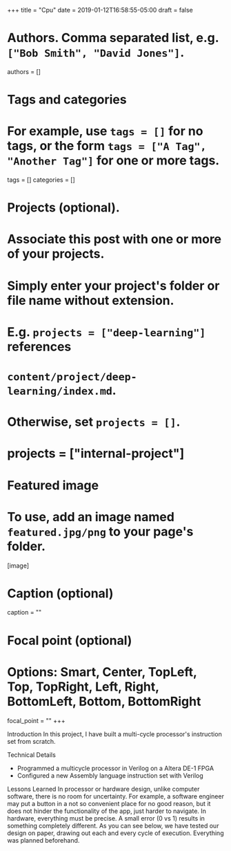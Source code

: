 +++
title = "Cpu"
date = 2019-01-12T16:58:55-05:00
draft = false

# Authors. Comma separated list, e.g. `["Bob Smith", "David Jones"]`.
authors = []

# Tags and categories
# For example, use `tags = []` for no tags, or the form `tags = ["A Tag", "Another Tag"]` for one or more tags.
tags = []
categories = []

# Projects (optional).
#   Associate this post with one or more of your projects.
#   Simply enter your project's folder or file name without extension.
#   E.g. `projects = ["deep-learning"]` references
#   `content/project/deep-learning/index.md`.
#   Otherwise, set `projects = []`.
# projects = ["internal-project"]

# Featured image
# To use, add an image named `featured.jpg/png` to your page's folder.
[image]
  # Caption (optional)
  caption = ""

  # Focal point (optional)
  # Options: Smart, Center, TopLeft, Top, TopRight, Left, Right, BottomLeft, Bottom, BottomRight
  focal_point = ""
+++

Introduction
In this project, I have built a multi-cycle processor's instruction set from scratch.

Technical Details
- Programmed a multicycle processor in Verilog on a Altera DE-1 FPGA
- Configured a new Assembly language instruction set with Verilog

Lessons Learned
In processor or hardware design, unlike computer software, there is no room for uncertainty. For example, a software engineer may put a button in a not so convenient place for no good reason, but it does not hinder the functionality of the app, just harder to navigate. In hardware, everything must be precise. A small error (0 vs 1) results in something completely different. As you can see below, we have tested our design on paper, drawing out each and every cycle of execution. Everything was planned beforehand.
